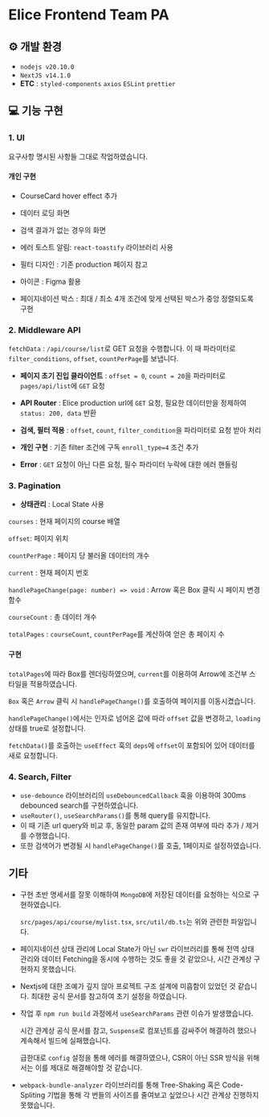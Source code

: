 # Elice Frontend Team PA
## ⚙️ 개발 환경

- ``
nodejs v20.10.0
``
- ``
NextJS v14.1.0
``
- **ETC** : `styled-components` `axios` `ESLint` `prettier`


## 💻 기능 구현
### 1. UI
요구사항 명시된 사항들 그대로 작업하였습니다.
#### 개인 구현
- CourseCard hover effect 추가

- 데이터 로딩 화면 

- 검색 결과가 없는 경우의 화면

- 에러 토스트 알림: `react-toastify` 라이브러리 사용

- 필터 디자인 : 기존 production 페이지 참고

- 아이콘 : Figma 활용

- 페이지네이션 박스 : 최대 / 최소 4개 조건에 맞게 선택된 박스가 중앙 정렬되도록 구현

### 2. Middleware API

`fetchData` : `/api/course/list`로 GET 요청을 수행합니다. 이 때 파라미터로 `filter_conditions`, `offset`, `countPerPage`를 보냅니다.


- **페이지 초기 진입 클라이언트** : `offset = 0`, `count = 20`을 파라미터로 `pages/api/list`에 `GET` 요청
    
- **API Router** : Elice production url에 `GET` 요청, 필요한 데이터만을 정제하여 `status: 200, data` 반환 
    
- **검색, 필터 적용** : `offset`, `count`, `filter_condition`을 파라미터로 요청 받아 처리

- **개인 구현** : 기존 filter 조건에 구독 `enroll_type=4` 조건 추가 

- **Error** : `GET` 요청이 아닌 다른 요청, 필수 파라미터 누락에 대한 에러 핸들링

### 3. Pagination
- **상태관리** : Local State 사용 

`courses` : 현재 페이지의 course 배열

`offset`: 페이지 위치

`countPerPage` : 페이지 당 불러올 데이터의 개수 

`current` : 현재 페이지 번호

`handlePageChange(page: number) => void` : Arrow 혹은 Box 클릭 시 페이지 변경 함수

`courseCount` : 총 데이터 개수

`totalPages` : `courseCount`, `countPerPage`를 계산하여 얻은 총 페이지 수

#### 구현

`totalPages`에 따라 Box를 렌더링하였으며, `current`를 이용하여 Arrow에 조건부 스타일을 적용하였습니다.

`Box` 혹은 `Arrow` 클릭 시 `handlePageChange()`를 호출하여 페이지를 이동시켰습니다.

`handlePageChange()`에서는 인자로 넘어온 값에 따라 `offset` 값을 변경하고, `loading` 상태를 true로 설정합니다.

`fetchData()`를 호출하는 `useEffect` 훅의 `deps`에 `offset`이 포함되어 있어 데이터를 새로 요청합니다.

### 4. Search, Filter
- `use-debounce` 라이브러리의 `useDebouncedCallback` 훅을 이용하여 300ms debounced search를 구현하였습니다.
- `useRouter()`, `useSearchParams()`를 통해 query를 유지합니다.
- 이 때 기존 url query와 비교 후, 동일한 param 값의 존재 여부에 따라 추가 / 제거를 수행했습니다.
- 또한 검색어가 변경될 시 `handlePageChange()`를 호출, 1페이지로 설정하였습니다.


## 기타 
- 구현 초반 명세서를 잘못 이해하여 `MongoDB`에 저장된 데이터를 요청하는 식으로 구현하였습니다.

  `src/pages/api/course/mylist.tsx`, `src/util/db.ts`는 위와 관련한 파일입니다.

- 페이지네이션 상태 관리에 Local State가 아닌 `swr` 라이브러리를 통해 전역 상태 관리와 데이터 Fetching을 동시에 수행하는 것도 좋을 것 같았으나, 시간 관계상 구현하지 못했습니다.

- Nextjs에 대한 조예가 깊지 않아 프로젝트 구조 설계에 미흡함이 있었던 것 같습니다. 최대한 공식 문서를 참고하여 초기 설정을 하였습니다.

- 작업 후 `npm run build` 과정에서 `useSearchParams` 관련 이슈가 발생했습니다.

  시간 관계상 공식 문서를 참고, `Suspense`로 컴포넌트를 감싸주어 해결하려 했으나 계속해서 빌드에 실패했습니다.

  급한대로 `config` 설정을 통해 에러를 해결하였으나, CSR이 아닌 SSR 방식을 위해서는 이를 제대로 해결해야할 것 같습니다.

- `webpack-bundle-analyzer` 라이브러리를 통해 Tree-Shaking 혹은 Code-Spliting 기법을 통해 각 번들의 사이즈를 줄여보고 싶었으나 시간 관계상 진행하지 못했습니다.

